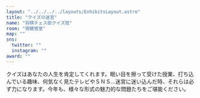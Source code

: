 ```yaml
---
layout: "../../../../layouts/ExhibitsLayout.astro"
title: "クイズの迷宮"
name: "将棋チェス部クイズ班"
room: "視聴覚室"
map: ""
sns:
  twitter: ""
  instagram: ""
award: ""
---
```


クイズはあなたの人生を肯定してくれます。眠い目を擦って受けた授業、打ち込んでいる趣味、何気なく見たテレビやＳＮＳ…迷宮に迷い込んだ時、それらは必ず力になります。今年も、様々な形式の魅力的な問題たちをご堪能ください。
